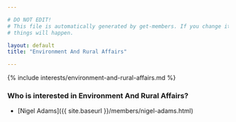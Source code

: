 ```yaml
---

# DO NOT EDIT!
# This file is automatically generated by get-members. If you change it, bad
# things will happen.

layout: default
title: "Environment And Rural Affairs"

---
```


{% include interests/environment-and-rural-affairs.md %}

### Who is interested in Environment And Rural Affairs?


* [Nigel Adams]({{ site.baseurl }}/members/nigel-adams.html)
